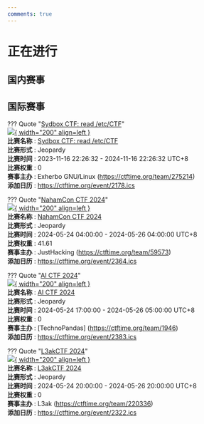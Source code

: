 ```yaml
---
comments: true
---
```

# 正在进行

## 国内赛事



## 国际赛事

??? Quote "[Sydbox CTF: read /etc/CTF](https://git.sr.ht/~alip/syd#ctf-howto-sydbx-capture-the-flag-challenge)"  
    [![](https://ctftime.org){ width="200" align=left }](https://git.sr.ht/~alip/syd#ctf-howto-sydbx-capture-the-flag-challenge)  
    **比赛名称** : [Sydbox CTF: read /etc/CTF](https://git.sr.ht/~alip/syd#ctf-howto-sydbx-capture-the-flag-challenge)  
    **比赛形式** : Jeopardy  
    **比赛时间** : 2023-11-16 22:26:32 - 2024-11-16 22:26:32 UTC+8  
    **比赛权重** : 0  
    **赛事主办** : Exherbo GNU/Linux (https://ctftime.org/team/275214)  
    **添加日历** : https://ctftime.org/event/2178.ics  
    
??? Quote "[NahamCon CTF 2024](https://ctf.nahamcon.com/)"  
    [![](https://ctftime.org/media/events/NAHAMCON-LOGO_BRANDING_D3_A1_1.png){ width="200" align=left }](https://ctf.nahamcon.com/)  
    **比赛名称** : [NahamCon CTF 2024](https://ctf.nahamcon.com/)  
    **比赛形式** : Jeopardy  
    **比赛时间** : 2024-05-24 04:00:00 - 2024-05-26 04:00:00 UTC+8  
    **比赛权重** : 41.61  
    **赛事主办** : JustHacking (https://ctftime.org/team/59573)  
    **添加日历** : https://ctftime.org/event/2364.ics  
    
??? Quote "[AI CTF 2024](https://aictf.phdays.fun/)"  
    [![](https://ctftime.org/media/events/AI_CTF_AI_TRACK_.png){ width="200" align=left }](https://aictf.phdays.fun/)  
    **比赛名称** : [AI CTF 2024](https://aictf.phdays.fun/)  
    **比赛形式** : Jeopardy  
    **比赛时间** : 2024-05-24 17:00:00 - 2024-05-26 05:00:00 UTC+8  
    **比赛权重** : 0  
    **赛事主办** : [TechnoPandas] (https://ctftime.org/team/1946)  
    **添加日历** : https://ctftime.org/event/2383.ics  
    
??? Quote "[L3akCTF 2024](https://ctf.l3ak.team/)"  
    [![](https://ctftime.org/media/events/ctf_final.png){ width="200" align=left }](https://ctf.l3ak.team/)  
    **比赛名称** : [L3akCTF 2024](https://ctf.l3ak.team/)  
    **比赛形式** : Jeopardy  
    **比赛时间** : 2024-05-24 20:00:00 - 2024-05-26 20:00:00 UTC+8  
    **比赛权重** : 0  
    **赛事主办** : L3ak (https://ctftime.org/team/220336)  
    **添加日历** : https://ctftime.org/event/2322.ics  
    